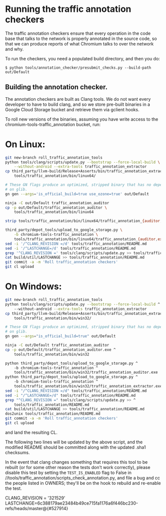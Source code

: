 # Running the traffic annotation checkers

The traffic annotation checkers ensure that every operation in the
code base that talks to the network is properly annotated in the
source code, so that we can produce reports of what Chromium talks to
over the network and why.

To run the checkers, you need a populated build directory, and then
you do:

```
$ python tools/annotation_checker/presubmit_checks.py --build-path out/Default
```

## Building the annotation checker.

The annotation checkers are built as Clang tools. We do not want every
developer to have to build clang, and so we store pre-built binaries
in a Google Cloud Storage bucket and retrieve them via gclient hooks.

To roll new versions of the binaries, assuming you have write access
to the chromium-tools-traffic_annotation bucket, run:

# On Linux:
```bash
git new-branch roll_traffic_annotation_tools
python tools/clang/scripts/update.py --bootstrap --force-local-build \
    --without-android --extra-tools traffic_annotation_extractor
cp third_party/llvm-build/Release+Asserts/bin/traffic_annotation_extractor \
    tools/traffic_annotation/bin/linux64/

# These GN flags produce an optimized, stripped binary that has no dependency
# on glib.
gn gen --args='is_official_build=true use_ozone=true' out/Default

ninja -C out/Default traffic_annotation_auditor
cp -p out/Default/traffic_annotation_auditor \
    tools/traffic_annotation/bin/linux64

strip tools/traffic_annotation/bin/linux64/traffic_annotation_{auditor,extractor}

third_party/depot_tools/upload_to_google_storage.py \
    -b chromium-tools-traffic_annotation \
    tools/traffic_annotation/bin/linux64/traffic_annotation_{auditor,extractor}
sed -i '/^CLANG_REVISION =/d' tools/traffic_annotation/README.md
sed -i '/^LASTCHANGE=/d' tools/traffic_annotation/README.md
grep '^CLANG_REVISION =' tools/clang/scripts/update.py >> tools/traffic_annotation/README.md
cat build/util/LASTCHANGE >> tools/traffic_annotation/README.md
git commit -a -m 'Roll traffic_annotation checkers'
git cl upload

```

# On Windows:
```bash
git new-branch roll_traffic_annotation_tools
python tools/clang/scripts/update.py --bootstrap --force-local-build ^
    --without-android --extra-tools traffic_annotation_extractor
cp third_party/llvm-build/Release+Asserts/bin/traffic_annotation_extractor.exe ^
    tools/traffic_annotation/bin/win32/

# These GN flags produce an optimized, stripped binary that has no dependency
# on glib.
gn gen --args="is_official_build=true" out/Default

ninja -C out/Default traffic_annotation_auditor
cp -p out/Default/traffic_annotation_auditor.exe ^
    tools/traffic_annotation/bin/win32

python third_party/depot_tools/upload_to_google_storage.py ^
    -b chromium-tools-traffic_annotation ^
    tools/traffic_annotation/bin/win32/traffic_annotation_auditor.exe
python third_party/depot_tools/upload_to_google_storage.py ^
    -b chromium-tools-traffic_annotation ^
    tools/traffic_annotation/bin/win32/traffic_annotation_extractor.exe
sed -i "/^CLANG_REVISION =/d" tools/traffic_annotation/README.md
sed -i "/^LASTCHANGE=/d" tools/traffic_annotation/README.md
grep "^CLANG_REVISION =" tools/clang/scripts/update.py >> ^
    tools/traffic_annotation/README.md
cat build/util/LASTCHANGE >> tools/traffic_annotation/README.md
dos2unix tools/traffic_annotation/README.md
git commit -a -m 'Roll traffic_annotation checkers'
git cl upload

```

and land the resulting CL.

The following two lines will be updated by the above script, and the modified
README should be committed along with the updated .sha1 checksums.

In the event that clang changes something that requires this tool to be
rebuilt (or for some other reason the tests don't work correctly), please
disable this test by setting the `TEST_IS_ENABLED` flag to False in
//tools/traffic_annotation/scripts_check_annotation.py, and file a bug
and cc the people listed in OWNERS; they'll be on the hook to rebuild and
re-enable the test.

CLANG_REVISION = '321529'
LASTCHANGE=6c388179ae23484b49ce715fa1176a6f446bc230-refs/heads/master@{#527914}
